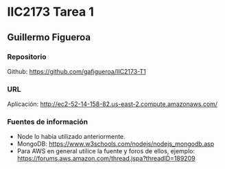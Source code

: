 # IIC2173 Tarea 1
## Guillermo Figueroa

### Repositorio
Github: https://github.com/gafigueroa/IIC2173-T1

### URL
Aplicación: http://ec2-52-14-158-82.us-east-2.compute.amazonaws.com/

### Fuentes de información

* Node lo había utilizado anteriormente.
* MongoDB: https://www.w3schools.com/nodejs/nodejs_mongodb.asp
* Para AWS en general utilice la fuente y foros de ellos, ejemplo: https://forums.aws.amazon.com/thread.jspa?threadID=189209

